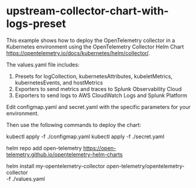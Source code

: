 # upstream-collector-chart-with-logs-preset

This example shows how to deploy the OpenTelemetry collector in a Kubernetes environment using the OpenTelemetry Collector Helm Chart <https://opentelemetry.io/docs/kubernetes/helm/collector/>. 

The values.yaml file includes: 

1) Presets for logCollection, kubernetesAttributes, kubeletMetrics, kubernetesEvents, and hostMetrics
2) Exporters to send metrics and traces to Splunk Observability Cloud
3) Exporters to send logs to AWS CloudWatch Logs and Splunk Platform

Edit configmap.yaml and secret.yaml with the specific parameters for your environment. 

Then use the following commands to deploy the chart: 

kubectl apply -f ./configmap.yaml
kubectl apply -f ./secret.yaml

helm repo add open-telemetry https://open-telemetry.github.io/opentelemetry-helm-charts

helm install my-opentelemetry-collector open-telemetry/opentelemetry-collector \
   -f ./values.yaml
